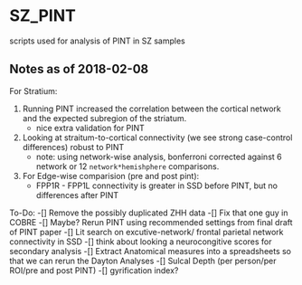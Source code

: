 # SZ_PINT
scripts used for analysis of PINT in SZ samples 

## Notes as of 2018-02-08

For Stratium:
1. Running PINT increased the correlation between the cortical network and the expected subregion of the striatum.
    + nice extra validation for PINT
2. Looking at straitum-to-cortical connectivity (we see strong case-control differences) robust to PINT
   + note: using network-wise analysis, bonferroni corrected against 6 network or 12 `network*hemishphere` comparisons.
3. For Edge-wise comparision (pre and post pint):
   + FPP1R - FPP1L connectivity is greater in SSD before PINT, but no differences after PINT


To-Do: 
-[] Remove the possibly duplicated ZHH data
-[] Fix that one guy in COBRE
-[] Maybe? Rerun PINT using recommended settings from final draft of PINT paper
-[] Lit search on excutive-network/ frontal parietal network connectivity in SSD
    -[] think about looking a neurocongitive scores for secondary analysis
-[] Extract Anatomical measures into a spreadsheets so that we can rerun the Dayton Analyses
     -[] Sulcal Depth (per person/per ROI/pre and post PINT)
     -[] gyrification index?
     
     
